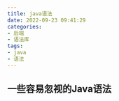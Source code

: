 ```yaml
---
title: java语法
date: 2022-09-23 09:41:29
categories:
- 后端
- 语法库
tags: 
- java
- 语法
---
```


## 一些容易忽视的Java语法

